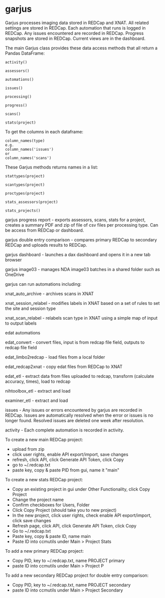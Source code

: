# garjus

Garjus processes imaging data stored in REDCap and XNAT. All related settings are stored in REDCap. Each automation that runs is logged in REDCap. Any issues encountered are recorded in REDCap. Progress snapshots are stored in REDCap. Current views are in the dashboard.


The main Garjus class provides these data access methods that 
all return a Pandas DataFrame:
```
activity()

assessors()

automations()

issues()

processing()

progress()

scans()

stats(project)
```



To get the columns in each dataframe:
```
column_names(type)
e.g. 
column_names('issues')
or
column_names('scans')
```



These Garjus methods returns names in a list:
```
stattypes(project)

scantypes(project)

proctypes(project)

stats_assessors(project)

stats_projects()

```

garjus progress report - exports assessors, scans, stats for a project,
creates a summary PDF and zip of file of csv files per processing type. Can
be access from REDCap or dashboard.


garjus double entry comparison - compares primary REDCap to secondary REDCap
and uploads results to REDCap.


garjus dashboard - launches a dax dashboard and opens it in a new tab browser


garjus image03 - manages NDA image03 batches in a shared folder such as OneDrive



garjus can run automations including:

xnat_auto_archive - archives scans in XNAT

xnat_session_relabel - modifies labels in XNAT based on a set of rules to set the site and session type

xnat_scan_relabel - relabels scan type in XNAT using a simple map of input to output labels



edat automations

edat_convert - convert files, input is from redcap file field, outputs to redcap file field

edat_limbo2redcap - load files from a local folder

edat_redcap2xnat - copy edat files from REDCap to XNAT

edat_etl - extract data from files uploaded to redcap, transform (calculate accuracy, times), load to redcap

nihtoolbox_etl - extract and load

examiner_etl - extract and load

issues - Any issues or errors encountered by garjus are recorded in REDCap.
Issues are automatically resolved when the error or issues is no longer found.
Resolved issues are deleted one week after resolution.

activity - Each complete automation is recorded in activity.


To create a new main REDCap project:
  - upload from zip
  - click user rights, enable API export/import, save changes
  - refresh, click API, click Generate API Token, click Copy
  - go to ~/.redcap.txt
  - paste key, copy & paste PID from gui, name it "main"


To create a new stats REDCap project:
  - Copy an existing project in gui under Other Functionality, click Copy Project
  - Change the project name
  - Confirm checkboxes for Users, Folder
  - Click Copy Project (should take you to new project)
  - In the new project, click user rights, check enable API export/import, click save changes
  - Refresh page, click API, click Generate API Token, click Copy
  - Go to ~/.redcap.txt
  - Paste key, copy & paste ID, name main
  - Paste ID into ccmutils under Main > Project Stats


To add a new primary REDCap project:
  - Copy PID, key to ~/.redcap.txt, name PROJECT primary
  - paste ID into ccmutils under Main > Project P


To add a new secondary REDCap project for double entry comparison:
  - Copy PID, key to ~/.redcap.txt, name PROJECT secondary 
  - paste ID into ccmutils under Main > Project Secondary



